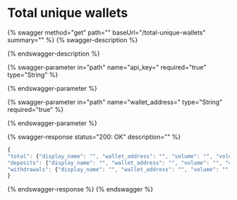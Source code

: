 # Total unique wallets

{% swagger method="get" path="" baseUrl="/total-unique-wallets" summary="" %}
{% swagger-description %}

{% endswagger-description %}

{% swagger-parameter in="path" name="api_key=" required="true" type="String" %}

{% endswagger-parameter %}

{% swagger-parameter in="path" name="wallet_address=" type="String" required="true" %}

{% endswagger-parameter %}

{% swagger-response status="200: OK" description="" %}
```javascript
{
"total": {"display_name": "", "wallet_address": "", "volume": "", "volume_fiat_value": "", "percentage_weight": "fee", "fee_fiat_value": "", interaction_amount": "", "failure_amount" : "", "first_transaction": ["date": "", "time": "", "days_since": ""], "last_transaction": ["date": "", "time": "", "days_since": ""]}, 
"deposits": {"display_name": "", "wallet_address": "", "volume": "", "volume_fiat_value": "", "percentage_weight": "fee", "fee_fiat_value": "", interaction_amount": "", "failure_amount" : "", "first_transaction": ["date": "", "time": "", "days_since": ""], "last_transaction": ["date": "", "time": "", "days_since": ""]}, 
"withdrawals": {"display_name": "", "wallet_address": "", "volume": "", "volume_fiat_value": "", "percentage_weight": "fee", "fee_fiat_value": "", interaction_amount": "", "failure_amount" : "", "first_transaction": ["date": "", "time": "", "days_since": ""], "last_transaction": ["date": "", "time": "", "days_since": ""]}, 
}
```
{% endswagger-response %}
{% endswagger %}
